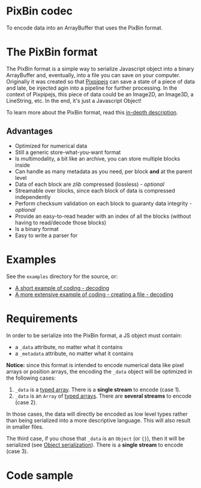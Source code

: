 # PixBin codec
To encode data into an ArrayBuffer that uses the PixBin format.

# The PixBin format
The PixBin format is a simple way to serialize Javascript object into a binary ArrayBuffer and, eventually, into a file you can save on your computer. Originally it was created so that [Pixpipejs](https://github.com/Pixpipe/pixpipejs) can save a state of a piece of data and late, be injected agin into a pipeline for further processing. In the context of Pixpipejs, this piece of data could be an Image2D, an Image3D, a LineString, etc. In the end, it's just a Javascript Object!  

To learn more about the PixBin format, read this [in-depth description](pixbinformat.md).

## Advantages
- Optimized for numerical data
- Still a generic store-what-you-want format
- Is multimodality, a bit like an archive, you can store multiple blocks inside
- Can handle as many metadata as you need, per block **and** at the parent level
- Data of each block are *zlib* compressed (lossless) *- optional*
- Streamable over blocks, since each block of data is compressed independently
- Perform checksum validation on each block to guaranty data integrity *- optional*
- Provide an easy-to-read header with an index of all the blocks (without having to read/decode those blocks)
- Is a binary format
- Easy to write a parser for

# Examples
See the `examples` directory for the source, or:
- [A short example of coding - decoding](https://pixpipe.github.io/pixbincodec/examples/testPixBin.html)
- [A more extensive example of coding - creating a file - decoding](https://pixpipe.github.io/pixbincodec/examples/testPixBinDownload.html)

# Requirements
In order to be serialize into the PixBin format, a JS object must contain:
- a `_data` attribute, no matter what it contains
- a `_metadata` attribute, no matter what it contains

**Notice:** since this format is intended to encode numerical data like pixel arrays or position arrays, the encoding the `_data` object will be optimized in the following cases:
1. `_data` is a [typed array](https://developer.mozilla.org/en-US/docs/Web/JavaScript/Typed_arrays). There is a **single stream** to encode (case 1).
2. `_data` is an `Array` of [typed arrays](https://developer.mozilla.org/en-US/docs/Web/JavaScript/Typed_arrays). There are **several streams** to encode (case 2).

In those cases, the data will directly be encoded as low level types rather than being serialized into a more descriptive language. This will also result in smaller files.

The third case, if you chose that `_data` is an `Object` (or `{}`), then it will be serialized (see [Object serialization](#object-serialization)).  There is a **single stream** to encode (case 3).

# Code sample
